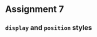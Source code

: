# Assignment 7

## `display` and `position` styles

<!-- For this assignment, I'd like you to include some links to the standard Bootstrap CSS and JavaScript on your site, as well as a bunch of Bootstrap grid items and components!

You can submit your site by using `submit 7 your-site-here.firebaseapp.com`. -->

